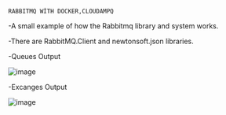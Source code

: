     RABBITMQ WİTH DOCKER,CLOUDAMPQ

-A small example of how the Rabbitmq library and system works.

-There are RabbitMQ.Client and newtonsoft.json libraries.

-Queues Output

![image](https://user-images.githubusercontent.com/88964984/187240979-22aea214-0bda-494a-9a80-ec1b2f50d412.png)

-Excanges Output

![image](https://user-images.githubusercontent.com/88964984/187241081-9f9c26e4-b0a6-4682-aee0-e37d9092e9d1.png)
